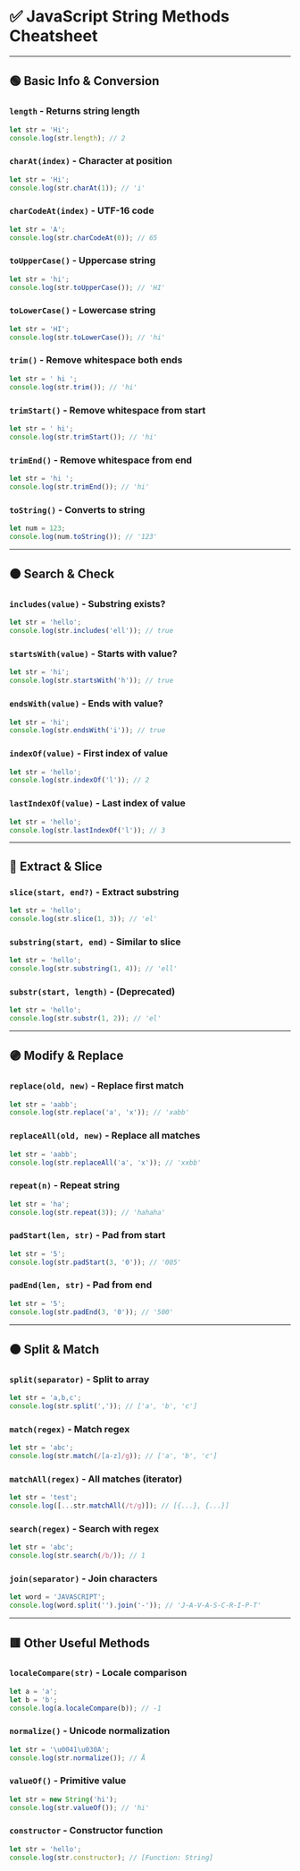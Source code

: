 # ✅ JavaScript String Methods Cheatsheet

---

## 🟢 Basic Info & Conversion

### `length` - Returns string length

```js
let str = 'Hi';
console.log(str.length); // 2
```

### `charAt(index)` - Character at position

```js
let str = 'Hi';
console.log(str.charAt(1)); // 'i'
```

### `charCodeAt(index)` - UTF-16 code

```js
let str = 'A';
console.log(str.charCodeAt(0)); // 65
```

### `toUpperCase()` - Uppercase string

```js
let str = 'hi';
console.log(str.toUpperCase()); // 'HI'
```

### `toLowerCase()` - Lowercase string

```js
let str = 'HI';
console.log(str.toLowerCase()); // 'hi'
```

### `trim()` - Remove whitespace both ends

```js
let str = ' hi ';
console.log(str.trim()); // 'hi'
```

### `trimStart()` - Remove whitespace from start

```js
let str = ' hi';
console.log(str.trimStart()); // 'hi'
```

### `trimEnd()` - Remove whitespace from end

```js
let str = 'hi ';
console.log(str.trimEnd()); // 'hi'
```

### `toString()` - Converts to string

```js
let num = 123;
console.log(num.toString()); // '123'
```

---

## 🟠 Search & Check

### `includes(value)` - Substring exists?

```js
let str = 'hello';
console.log(str.includes('ell')); // true
```

### `startsWith(value)` - Starts with value?

```js
let str = 'hi';
console.log(str.startsWith('h')); // true
```

### `endsWith(value)` - Ends with value?

```js
let str = 'hi';
console.log(str.endsWith('i')); // true
```

### `indexOf(value)` - First index of value

```js
let str = 'hello';
console.log(str.indexOf('l')); // 2
```

### `lastIndexOf(value)` - Last index of value

```js
let str = 'hello';
console.log(str.lastIndexOf('l')); // 3
```

---

## 🔵 Extract & Slice

### `slice(start, end?)` - Extract substring

```js
let str = 'hello';
console.log(str.slice(1, 3)); // 'el'
```

### `substring(start, end)` - Similar to slice

```js
let str = 'hello';
console.log(str.substring(1, 4)); // 'ell'
```

### `substr(start, length)` - (Deprecated)

```js
let str = 'hello';
console.log(str.substr(1, 2)); // 'el'
```

---

## 🟣 Modify & Replace

### `replace(old, new)` - Replace first match

```js
let str = 'aabb';
console.log(str.replace('a', 'x')); // 'xabb'
```

### `replaceAll(old, new)` - Replace all matches

```js
let str = 'aabb';
console.log(str.replaceAll('a', 'x')); // 'xxbb'
```

### `repeat(n)` - Repeat string

```js
let str = 'ha';
console.log(str.repeat(3)); // 'hahaha'
```

### `padStart(len, str)` - Pad from start

```js
let str = '5';
console.log(str.padStart(3, '0')); // '005'
```

### `padEnd(len, str)` - Pad from end

```js
let str = '5';
console.log(str.padEnd(3, '0')); // '500'
```

---

## 🟤 Split & Match

### `split(separator)` - Split to array

```js
let str = 'a,b,c';
console.log(str.split(',')); // ['a', 'b', 'c']
```

### `match(regex)` - Match regex

```js
let str = 'abc';
console.log(str.match(/[a-z]/g)); // ['a', 'b', 'c']
```

### `matchAll(regex)` - All matches (iterator)

```js
let str = 'test';
console.log([...str.matchAll(/t/g)]); // [{...}, {...}]
```

### `search(regex)` - Search with regex

```js
let str = 'abc';
console.log(str.search(/b/)); // 1
```

### `join(separator)` - Join characters

```js
let word = 'JAVASCRIPT';
console.log(word.split('').join('-')); // 'J-A-V-A-S-C-R-I-P-T'
```

---

## 🟥 Other Useful Methods

### `localeCompare(str)` - Locale comparison

```js
let a = 'a';
let b = 'b';
console.log(a.localeCompare(b)); // -1
```

### `normalize()` - Unicode normalization

```js
let str = '\u0041\u030A';
console.log(str.normalize()); // Å
```

### `valueOf()` - Primitive value

```js
let str = new String('hi');
console.log(str.valueOf()); // 'hi'
```

### `constructor` - Constructor function

```js
let str = 'hello';
console.log(str.constructor); // [Function: String]
```
